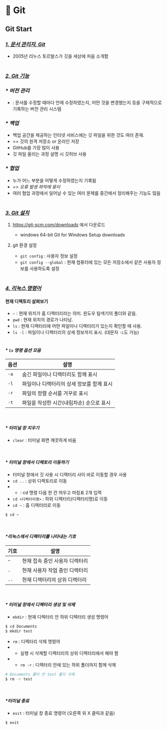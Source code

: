 # 📌 Git
## Git Start

### *<u>1. 문서 관리자, Git</u>*
- 2005년 리누스 토르발스가 깃을 세상에 처음 소개함
<br><br>


### *<u>2. Git 기능</u>*
### *\* 버전 관리*
- : 문서를 수정할 때마다 언제 수정하였는지, 어떤 것을 변경했는지 등을 구체적으로 기록하는 버전 관리 시스템

### *\* 백업*
- 백업 공간을 제공하는 인터넷 서비스에는 깃 파일을 위한 것도 여러 존재.
- == 깃의 원격 저장소 or 온라인 저장
- GitHub를 가장 많이 사용
- 깃 파일 올리는 과정 설명 시 깃허브 사용
### *\* 협업*
- 누가 어느 부분을 어떻게 수정하였는지 기록됨
- *=> 오류 발생 파악에 용이*
- 여러 협업 과정에서 일어날 수 있는 여러 문제를 중간에서 정리해주는 기능도 많음
<br><br>

### *<u>3. Git 설치</u>*

1. https://git-scm.com/downloads 에서 다운로드
    -  windows 64-bit Git for Windows Setup downloads

2. git 환경 설정
    - `git config` : 사용자 정보 설정
    - `git config --global` : 현재 컴퓨터에 있는 모든 저장소에서 같은 사용자 정보를 사용하도록 설정
<br><br>

### *<u>4. 리눅스 명령어</u>*

#### **현재 디렉토리 살펴보기**
- `~` : 현재 위치가 홈 디렉터리라는 의미. 윈도우 탐색기의 폴더와 같음.
- `pwd` : 현재 위치의 경로가 나타남.
- `ls` : 현재 디렉터리에 어떤 파일이나 디렉터리가 있는지 확인할 때 사용.
- `ls -l` : 파일이나 디렉터리의 상세 정보까지 표시. (대문자 `-L`도 가능)
<br><br>

#### *\* `ls` 명령 옵션 모음*
| 옵션 | 설명 |
|---|---|
|`-a`| 숨긴 파일이나 디렉터리도 함께 표시 |
|`-l`| 파일이나 디렉터리의 상세 정보를 함께 표시 | 
|`-r`| 파일의 정렬 순서를 거꾸로 표시 | 
|`-t`| 파일을 작성한 시간(내림차순) 순으로 표시
<br>

#### *\* 터미널 창 지우기*
- `clear` : 터미널 화면 깨끗하게 비움
<br>

#### *\* 터미널 창에서 디렉토리 이동하기*
- 터미널 창에서 깃 사용 시 디렉터리 사이 바로 이동할 경우 사용
- `cd ..` : 상위 디렉토리로 이동
- - : cd 명령 다음 한 칸 띄우고 마침표 2개 입력
- `cd <디렉터리명>` : 하위 디렉터리(디렉터리명)로 이동 
- `cd ~` : 홈 디렉터리로 이동
```bash
$ cd ~
```
<br>

#### *\*리눅스에서 디렉터리를 나타내는 기호*
기호|설명
---|---
`~` | 현재 접속 중인 사용자 디렉터리
`.` | 현재 사용자 작업 중인 디렉터리
`..` | 현재 디렉터리의 상위 디렉터리
<br>

#### *\* 터미널 창에서 디렉터리 생성 및 삭제*
+ `mkdir` : 현재 디렉터리 안 하위 디렉터리 생성 명령어
```bash
$ cd Documents
$ mkdir test
```
+ `rm` : 디렉터리 삭제 명령어
+ + 실행 시 삭제할 디렉터리의 상위 디렉터리에서 해야 함
+ + `rm -r` : 디렉터리 안에 있는 하위 폴더까지 함께 삭제
```bash
# Documents 폴더 안 test 폴더 삭제
$ rm -r test
```
<br>

#### *\*터미널 종료*
+ `exit` : 터미널 창 종료 명령어 (오른쪽 위 X 클릭과 같음)

```bash
$ exit
```